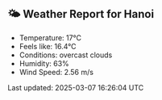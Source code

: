 <!-- WEATHER-START -->
## 🌤 Weather Report for Hanoi

- Temperature: 17°C
- Feels like: 16.4°C
- Conditions: overcast clouds
- Humidity: 63%
- Wind Speed: 2.56 m/s

Last updated: 2025-03-07 16:26:04 UTC
<!-- WEATHER-END -->
